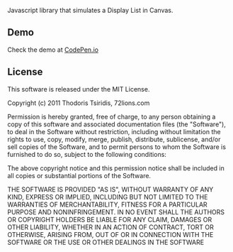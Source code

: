 Javascript library that simulates a Display List in Canvas.
<h2>Demo</h2>
<p>
    Check the demo at <a href="http://cdpn.io/fBsKA" title="Solar System example" target="_blank">CodePen.io</a>
</p>

<h2>License</h2>

This software is released under the MIT License.

Copyright (c) 2011 Thodoris Tsiridis, 72lions.com

Permission is hereby granted, free of charge, to any person obtaining a copy of this software and associated documentation files (the "Software"), to deal in the Software without restriction, including without limitation the rights to use, copy, modify, merge, publish, distribute, sublicense, and/or sell copies of the Software, and to permit persons to whom the Software is furnished to do so, subject to the following conditions:

The above copyright notice and this permission notice shall be included in all copies or substantial portions of the Software.

THE SOFTWARE IS PROVIDED "AS IS", WITHOUT WARRANTY OF ANY KIND, EXPRESS OR IMPLIED, INCLUDING BUT NOT LIMITED TO THE WARRANTIES OF MERCHANTABILITY, FITNESS FOR A PARTICULAR PURPOSE AND NONINFRINGEMENT. IN NO EVENT SHALL THE AUTHORS OR COPYRIGHT HOLDERS BE LIABLE FOR ANY CLAIM, DAMAGES OR OTHER LIABILITY, WHETHER IN AN ACTION OF CONTRACT, TORT OR OTHERWISE, ARISING FROM, OUT OF OR IN CONNECTION WITH THE SOFTWARE OR THE USE OR OTHER DEALINGS IN THE SOFTWARE
